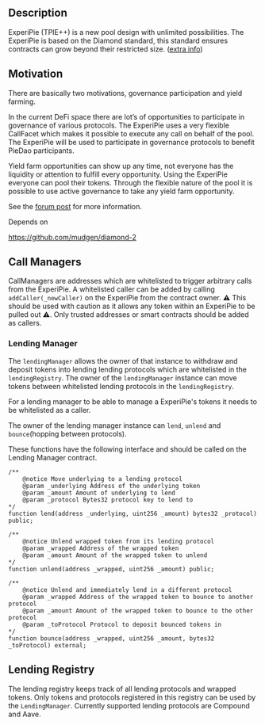 ## Description

ExperiPie (TPIE++) is a new pool design with unlimited possibilities. The ExperiPie is based on the Diamond standard, this standard ensures contracts can grow beyond their restricted size. ([extra info](https://dev.to/mudgen/ethereum-s-maximum-contract-size-limit-is-solved-with-the-diamond-standard-2189))

## Motivation
There are basically two motivations, governance participation and yield farming.

In the current DeFi space there are lot’s of opportunities to participate in governance of various protocols. The ExperiPie uses a very flexible CallFacet which makes it possible to execute any call on behalf of the pool. The ExperiPie will be used to participate in governance protocols to benefit PieDao participants.

Yield farm opportunities can show up any time, not everyone has the liquidity or attention to fulfill every opportunity. Using the ExperiPie everyone can pool their tokens. Through the flexible nature of the pool it is possible to use active governance to take any yield farm opportunity.

See the [forum post](https://forum.piedao.org/t/pool-experipie/210) for more information.

Depends on

https://github.com/mudgen/diamond-2


## Call Managers

CallManagers are addresses which are whitelisted to trigger arbitrary calls from the ExperiPie. A whitelisted caller can be added by calling `addCaller(_newCaller)` on the ExperiPie from the contract owner. ⚠️ This should be used with caution as it allows any token within an ExperiPie to be pulled out ⚠️. Only trusted addresses or smart contracts should be added as callers.

### Lending Manager

The `lendingManager` allows the owner of that instance to withdraw and deposit tokens into lending lending protocols which are whitelisted in the `lendingRegistry`. The owner of the `lendingManager` instance can move tokens between whitelisted lending protocols in the `lendingRegistry`.

For a lending manager to be able to manage a ExperiPie's tokens it needs to be whitelisted as a caller.

The owner of the lending manager instance can `lend`, `unlend` and `bounce`(hopping between protocols).

These functions have the following interface and should be called on the Lending Manager contract.

```solidity
/**
    @notice Move underlying to a lending protocol
    @param _underlying Address of the underlying token
    @param _amount Amount of underlying to lend
    @param _protocol Bytes32 protocol key to lend to
*/
function lend(address _underlying, uint256 _amount) bytes32 _protocol) public;

/**
    @notice Unlend wrapped token from its lending protocol
    @param _wrapped Address of the wrapped token
    @param _amount Amount of the wrapped token to unlend
*/
function unlend(address _wrapped, uint256 _amount) public;

/**
    @notice Unlend and immediately lend in a different protocol
    @param _wrapped Address of the wrapped token to bounce to another protocol
    @param _amount Amount of the wrapped token to bounce to the other protocol
    @param _toProtocol Protocol to deposit bounced tokens in
*/
function bounce(address _wrapped, uint256 _amount, bytes32 _toProtocol) external;

```

## Lending Registry

The lending registry keeps track of all lending protocols and wrapped tokens. Only tokens and protocols registered in this registry can be used by the `LendingManager`. Currently supported lending protocols are Compound and Aave.